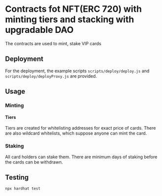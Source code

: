 #  Contracts fot NFT(ERC 720) with minting tiers and stacking with upgradable DAO

The contracts are used to mint, stake VIP cards

## Deployment

For the deployment, the example scripts `scripts/deploy/deploy.js` and `scripts/deploy/deployProxy.js` are provided.

## Usage

### Minting

#### Tiers
Tiers are created for whitelisting addresses for exact price of cards. There are also wildcard whitelists, which suppose anyone can mint the card. 

### Staking
All card holders can stake them. There are minimum days of staking before the cards can be withdrawn.

## Testing

```
npx hardhat test
```

